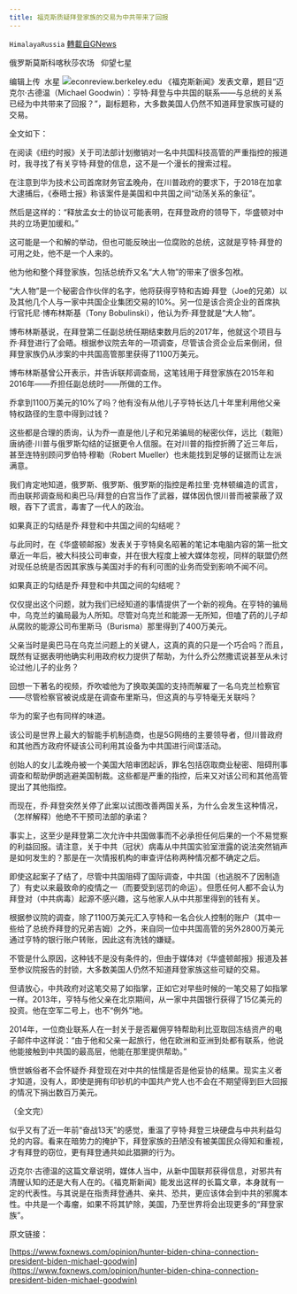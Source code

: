 ```yaml
---
title: 福克斯质疑拜登家族的交易为中共带来了回报
---
```

`HimalayaRussia` [轉載自GNews](https://gnews.org/zh-hans/1561074/)

俄罗斯莫斯科喀秋莎农场   仰望七星

编辑上传  水星
![](https://assets.gnews.org/wp-content/uploads/2021/09/B-6.jpg)econreview.berkeley.edu
《福克斯新闻》发表文章，题目“迈克尔·古德温（Michael Goodwin）：亨特·拜登与中共国的联系——与总统的关系已经为中共带来了回报？”，副标题称，大多数美国人仍然不知道拜登家族可疑的交易。

全文如下：

在阅读《纽约时报》关于司法部计划撤销对一名中共国科技高管的严重指控的报道时，我寻找了有关亨特·拜登的信息，这不是一个漫长的搜索过程。

在注意到华为技术公司首席财务官孟晚舟，在川普政府的要求下，于2018在加拿大逮捕后，《泰晤士报》称该案件是美国和中共国之间“动荡关系的象征”。

然后是这样的：“释放孟女士的协议可能表明，在拜登政府的领导下，华盛顿对中共的立场更加缓和。”

这可能是一个和解的举动，但也可能反映出一位腐败的总统，这就是亨特·拜登的可用之处，他不是一个人来的。

他为他和整个拜登家族，包括总统乔又名“大人物”的带来了很多包袱。

“大人物”是一个秘密合作伙伴的名字，他将获得亨特和吉姆·拜登（Joe的兄弟）以及其他几个人与一家中共国企业集团交易的10%。另一位是该合资企业的首席执行官托尼·博布林斯基（Tony Bobulinski），他认为乔·拜登就是“大人物”。

博布林斯基说，在拜登第二任副总统任期结束数月后的2017年，他就这个项目与乔·拜登进行了会晤。根据参议院去年的一项调查，尽管该合资企业后来倒闭，但拜登家族仍从涉案的中共国高管那里获得了1100万美元。

博布林斯基曾公开表示，并告诉联邦调查局，这笔钱用于拜登家族在2015年和2016年——乔担任副总统时——所做的工作。

乔拿到1100万美元的10%了吗？他有没有从他儿子亨特长达几十年里利用他父亲特权路径的生意中得到过钱？

这些都是合理的质询，认为乔一直是他儿子和兄弟骗局的秘密伙伴，远比（栽赃）唐纳德·川普与俄罗斯勾结的证据更令人信服。在对川普的指控折腾了近三年后，甚至连特别顾问罗伯特·穆勒（Robert Mueller）也未能找到足够的证据而让左派满意。

我们肯定地知道，俄罗斯、俄罗斯、俄罗斯的指控是希拉里·克林顿编造的谎言，而由联邦调查局和奥巴马/拜登的白宫当作了武器，媒体因仇恨川普而被蒙蔽了双眼，吞下了谎言，毒害了一代人的政治。

如果真正的勾结是乔·拜登和中共国之间的勾结呢？

与此同时，在《华盛顿邮报》发表关于亨特臭名昭著的笔记本电脑内容的第一批文章近一年后，被大科技公司审查，并在很大程度上被大媒体忽视，同样的联盟仍然对现任总统是否因其家族与美国对手的有利可图的业务而受到影响不闻不问。

如果真正的勾结是乔·拜登和中共国之间的勾结呢？

仅仅提出这个问题，就为我们已经知道的事情提供了一个新的视角。在亨特的骗局中，乌克兰的骗局最为人所知。尽管对乌克兰和能源一无所知，但嗑了药的儿子却从腐败的能源公司布里斯马（Burisma）那里得到了400万美元。

父亲当时是奥巴马在乌克兰问题上的关键人，这真的真的只是一个巧合吗？而且，既然有证据表明他确实利用政府权力提供了帮助，为什么乔公然撒谎说甚至从未讨论过他儿子的业务？

回想一下著名的视频，乔吹嘘他为了换取美国的支持而解雇了一名乌克兰检察官——尽管检察官被说成是在调查布里斯马，但这真的与亨特毫无关联吗？

华为的案子也有同样的味道。

该公司是世界上最大的智能手机制造商，也是5G网络的主要领导者，但川普政府和其他西方政府怀疑该公司利用其设备为中共国进行间谍活动。

创始人的女儿孟晚舟被一个美国大陪审团起诉，罪名包括窃取商业秘密、阻碍刑事调查和帮助伊朗逃避美国制裁。这些都是严重的指控，后来又对该公司和其他高管提出了其他指控。

而现在，乔·拜登突然关停了此案以试图改善两国关系，为什么会发生这种情况，（怎样解释）他绝不干预司法部的承诺？

事实上，这至少是拜登第二次允许中共国做事而不必承担任何后果的一个不易觉察的利益回报。请注意，关于中共（冠状）病毒从中共国实验室泄露的说法突然销声是如何发生的？那是在一次情报机构的审查评估称两种情况都不确定之后。

即使这起案子了结了，尽管中共国阻碍了国际调查，中共国（也逃脱不了因制造了）有史以来最致命的疫情之一（而要受到惩罚的命运）。但愿任何人都不会认为拜登对（中共病毒）起源不感兴趣，这与他家人从中共那里得到的钱有关。

根据参议院的调查，除了1100万美元汇入亨特和一名合伙人控制的账户（其中一些给了总统乔拜登的兄弟吉姆）之外，来自同一位中共国高管的另外2800万美元通过亨特的银行账户转账，因此这有洗钱的嫌疑。

不管是什么原因，这种钱不是没有条件的，但由于媒体对《华盛顿邮报》报道及甚至参议院报告的封锁，大多数美国人仍然不知道拜登家族这些可疑的交易。

但请放心，中共政府对这笔交易了如指掌，正如它对早些时候的一笔交易了如指掌一样。2013年，亨特与他父亲在北京期间，从一家中共国银行获得了15亿美元的投资。他在空军二号上，也不“例外”地。

2014年，一位商业联系人在一封关于是否雇佣亨特帮助利比亚取回冻结资产的电子邮件中这样说：“由于他和父亲一起旅行，他在欧洲和亚洲到处都有联系，他说他能接触到中共国的最高层，他能在那里提供帮助。”

愤世嫉俗者不会怀疑乔·拜登现在对中共的怯懦是否是他妥协的结果。现实主义者才知道，没有人，即使是拥有印钞机的中国共产党人也不会在不期望得到巨大回报的情况下捐出数百万美元。

（全文完）

似乎又有了近一年前“奋战13天”的感觉，重温了亨特·拜登三块硬盘与中共利益勾兑的内容。看来在暗势力的掩护下，拜登家族的丑陋没有被美国民众得知和重视，才有拜登的窃位，更有拜登通共如此猖獗的行为。

迈克尔·古德温的这篇文章说明，媒体人当中，从新中国联邦获得信息，对邪共有清醒认知的还是大有人在的。《福克斯新闻》能发出这样的长篇文章，本身就有一定的代表性。与其说是在指责拜登通共、亲共、恐共，更应该体会到中共的邪魔本性。中共是一个毒瘤，如果不将其铲除，美国，乃至世界将会出现更多的“拜登家族”。

原文链接：

[https://www.foxnews.com/opinion/hunter-biden-china-connection-president-biden-michael-goodwin](https://www.foxnews.com/opinion/hunter-biden-china-connection-president-biden-michael-goodwin)
